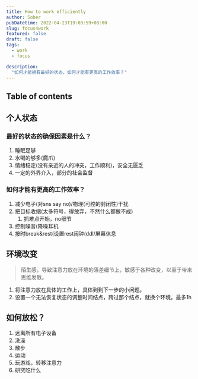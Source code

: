 ```yaml
---
title: How to work efficiently
author: Sober
pubDatetime: 2022-04-23T19:03:59+08:00
slug: focus4work
featured: false
draft: false
tags:
  - work
  - focus

description:
  "如何才能拥有最好的状态，如何才能有更高的工作效率？"
---
```


## Table of contents

## 个人状态

### 最好的状态的确保因素是什么？

1. 睡眠足够
2. 水喝的够多(魔爪)
3. 情绪稳定(没有亲近的人的冲突，工作顺利)，安全无匮乏
4. 一定的外界介入，部分的社会监督

### 如何才能有更高的工作效率？

1. 减少电子(对sns say no)/物理(可控的封闭性)干扰
2. 把目标收缩(太多符号，得放弃，不然什么都做不成)
   1. 抓难点开始，no细节
4. 控制噪音(降噪耳机
5. 按时break&rest(设置rest闹钟(ddl/屏幕休息
   
## 环境改变

> 陌生感，导致注意力放在环境的落差细节上，敏感于各种改变，以至于带来思维发散。

1. 将注意力放在具体的工作上，具体到到下一步的小问题。
2. 设置一个无法恢复状态的调整时间结点，跨过那个结点，就换个环境。最多1h

## 如何放松？
1. 远离所有电子设备
2. 洗澡
3. 散步
4. 运动
5. 玩游戏，转移注意力
6. 研究吃什么